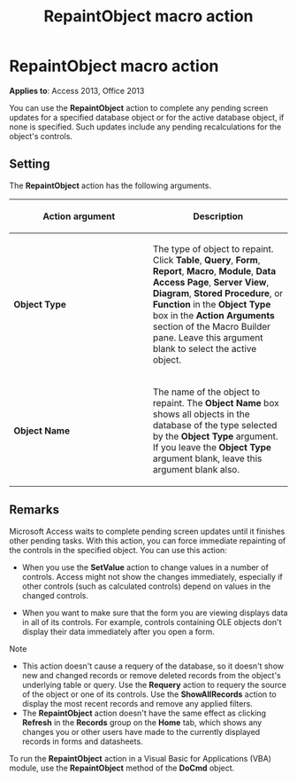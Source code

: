 ﻿---
title: RepaintObject macro action
TOCTitle: RepaintObject macro action
ms:assetid: e8fa7d0b-578c-5071-2bd5-b772b48637a5
ms:mtpsurl: https://msdn.microsoft.com/library/Ff836055(v=office.15)
ms:contentKeyID: 48548431
ms.date: 09/18/2015
mtps_version: v=office.15
f1_keywords:
- vbaac10.chm195788
f1_categories:
- Office.Version=v15
---

# RepaintObject macro action

**Applies to**: Access 2013, Office 2013

You can use the **RepaintObject** action to complete any pending screen updates for a specified database object or for the active database object, if none is specified. Such updates include any pending recalculations for the object's controls.

## Setting

The **RepaintObject** action has the following arguments.

<table>
<colgroup>
<col style="width: 50%" />
<col style="width: 50%" />
</colgroup>
<thead>
<tr class="header">
<th><p>Action argument</p></th>
<th><p>Description</p></th>
</tr>
</thead>
<tbody>
<tr class="odd">
<td><p><strong>Object Type</strong></p></td>
<td><p>The type of object to repaint. Click <strong>Table</strong>, <strong>Query</strong>, <strong>Form</strong>, <strong>Report</strong>, <strong>Macro</strong>, <strong>Module</strong>, <strong>Data Access Page</strong>, <strong>Server View</strong>, <strong>Diagram</strong>, <strong>Stored Procedure</strong>, or <strong>Function</strong> in the <strong>Object Type</strong> box in the <strong>Action Arguments</strong> section of the Macro Builder pane. Leave this argument blank to select the active object.</p></td>
</tr>
<tr class="even">
<td><p><strong>Object Name</strong></p></td>
<td><p>The name of the object to repaint. The <strong>Object Name</strong> box shows all objects in the database of the type selected by the <strong>Object Type</strong> argument. If you leave the <strong>Object Type</strong> argument blank, leave this argument blank also.</p></td>
</tr>
</tbody>
</table>


## Remarks

Microsoft Access waits to complete pending screen updates until it finishes other pending tasks. With this action, you can force immediate repainting of the controls in the specified object. You can use this action:

- When you use the **SetValue** action to change values in a number of controls. Access might not show the changes immediately, especially if other controls (such as calculated controls) depend on values in the changed controls.

- When you want to make sure that the form you are viewing displays data in all of its controls. For example, controls containing OLE objects don't display their data immediately after you open a form.

> [!NOTE]
> - This action doesn't cause a requery of the database, so it doesn't show new and changed records or remove deleted records from the object's underlying table or query. Use the **Requery** action to requery the source of the object or one of its controls. Use the **ShowAllRecords** action to display the most recent records and remove any applied filters.
> - The **RepaintObject** action doesn't have the same effect as clicking **Refresh** in the **Records** group on the **Home** tab, which shows any changes you or other users have made to the currently displayed records in forms and datasheets.

To run the **RepaintObject** action in a Visual Basic for Applications (VBA) module, use the **RepaintObject** method of the **DoCmd** object.

